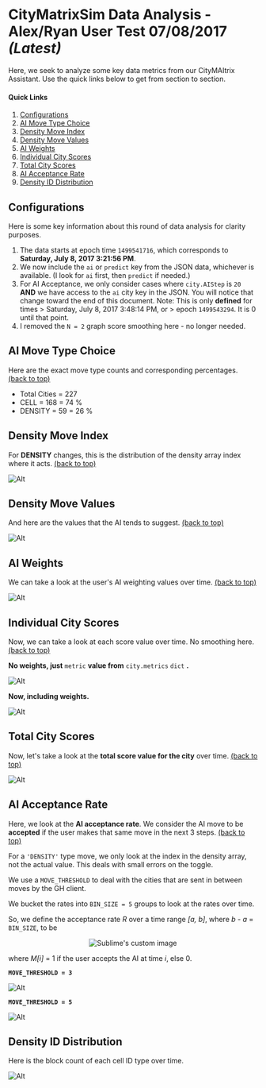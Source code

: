 # CityMatrixSim Data Analysis - Alex/Ryan User Test 07/08/2017 *(Latest)*

Here, we seek to analyze some key data metrics from our CityMAItrix Assistant. Use the quick links below to get from section to section.

#### Quick Links

1. [Configurations](#configurations)
2. [AI Move Type Choice](#ai-move-type-choice)
3. [Density Move Index](#density-move-index)
4. [Density Move Values](#density-move-values)
5. [AI Weights](#ai-weights)
6. [Individual City Scores](#individual-city-scores)
7. [Total City Scores](#total-city-scores)
8. [AI Acceptance Rate](#ai-acceptance-rate)
9. [Density ID Distribution](#density-id-distribution)

## Configurations

Here is some key information about this round of data analysis for clarity purposes.

1. The data starts at epoch time `1499541716`, which corresponds to **Saturday, July 8, 2017 3:21:56 PM**.
2. We now include the `ai` or `predict` key from the JSON data, whichever is available. (I look for `ai` first, then `predict` if needed.)
3. For AI Acceptance, we only consider cases where `city.AIStep` is `20` **AND** we have access to the `ai` city key in the JSON. You will notice that change toward the end of this document. Note: This is only **defined** for times > Saturday, July 8, 2017 3:48:14 PM, or > epoch `1499543294`. It is 0 until that point.
4. I removed the `N = 2` graph score smoothing here - no longer needed.

## AI Move Type Choice

Here are the exact move type counts and corresponding percentages. [(back to top)](#quick-links)

- Total Cities = 227
- CELL = 168 = 74 % 
- DENSITY = 59 = 26 %

## Density Move Index

For **DENSITY** changes, this is the distribution of the density array index where it acts. [(back to top)](#quick-links)

![Alt](data_new/log_170708_self-test_001_Alex_predicted_cities_density_indices.png)

## Density Move Values

And here are the values that the AI tends to suggest. [(back to top)](#quick-links)

![Alt](data_new/log_170708_self-test_001_Alex_predicted_cities_density_values.png)

## AI Weights

We can take a look at the user's AI weighting values over time. [(back to top)](#quick-links)

![Alt](data_new/log_170708_self-test_001_Alex_predicted_cities_ai_weights.png)

## Individual City Scores

Now, we can take a look at each score value over time. No smoothing here. [(back to top)](#quick-links)

**No weights, just** `metric` **value from** `city.metrics` `dict` **.**

![Alt](data_new/log_170708_self-test_001_Alex_predicted_cities_indi_scores_no_weight.png)

**Now, including weights.**

![Alt](data_new/log_170708_self-test_001_Alex_predicted_cities_indi_scores_yes_weight.png)

## Total City Scores

Now, let's take a look at the **total score value for the city** over time. [(back to top)](#quick-links)

![Alt](data_new/log_170708_self-test_001_Alex_predicted_cities_total_score.png)

## AI Acceptance Rate

Here, we look at the **AI acceptance rate**. We consider the AI move to be **accepted** if the user makes that same move in the next 3 steps. [(back to top)](#quick-links)

For a `'DENSITY'` type move, we only look at the index in the density array, not the actual value. This deals with small errors on the toggle.

We use a `MOVE_THRESHOLD` to deal with the cities that are sent in between moves by the GH client.

We bucket the rates into `BIN_SIZE = 5` groups to look at the rates over time.

So, we define the acceptance rate *R* over a time range *[a, b]*, where *b - a* = `BIN_SIZE`, to be

<p align="center">
  <img src="https://latex.codecogs.com/gif.latex?%5Cfrac%7B%5Csum_%7Bi%20%3D%20a%7D%5Eb%20M%5Bi%5D%7D%7Bb%20-%20a%7D" alt="Sublime's custom image"/>
</p>

where *M[i]* = 1 if the user accepts the AI at time *i*, else 0.

**`MOVE_THRESHOLD = 3`**

![Alt](data_new/log_170708_self-test_001_Alex_predicted_cities_ai_acceptance_3.png)

**`MOVE_THRESHOLD = 5`**

![Alt](data_new/log_170708_self-test_001_Alex_predicted_cities_ai_acceptance_5.png)

## Density ID Distribution

Here is the block count of each cell ID type over time.

![Alt](data_new/log_170708_self-test_001_Alex_predicted_cities_id_dist.png)